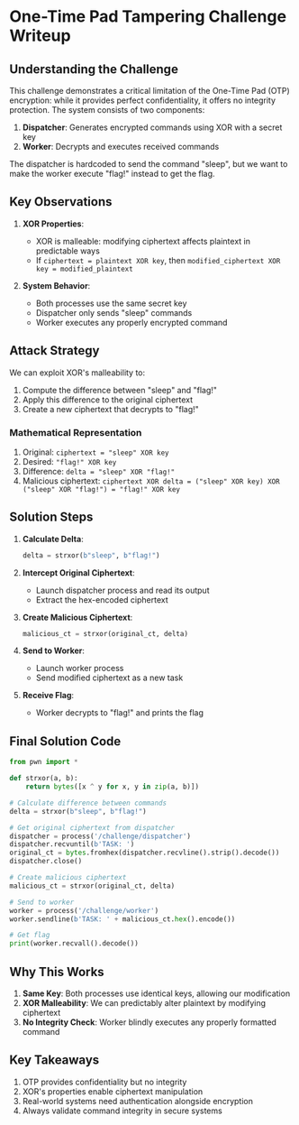 # One-Time Pad Tampering Challenge Writeup

## Understanding the Challenge

This challenge demonstrates a critical limitation of the One-Time Pad (OTP) encryption: while it provides perfect confidentiality, it offers no integrity protection. The system consists of two components:

1. **Dispatcher**: Generates encrypted commands using XOR with a secret key
2. **Worker**: Decrypts and executes received commands

The dispatcher is hardcoded to send the command "sleep", but we want to make the worker execute "flag!" instead to get the flag.

## Key Observations

1. **XOR Properties**:
   - XOR is malleable: modifying ciphertext affects plaintext in predictable ways
   - If `ciphertext = plaintext XOR key`, then `modified_ciphertext XOR key = modified_plaintext`

2. **System Behavior**:
   - Both processes use the same secret key
   - Dispatcher only sends "sleep" commands
   - Worker executes any properly encrypted command

## Attack Strategy

We can exploit XOR's malleability to:

1. Compute the difference between "sleep" and "flag!"
2. Apply this difference to the original ciphertext
3. Create a new ciphertext that decrypts to "flag!"

### Mathematical Representation

1. Original: `ciphertext = "sleep" XOR key`
2. Desired: `"flag!" XOR key`
3. Difference: `delta = "sleep" XOR "flag!"`
4. Malicious ciphertext: `ciphertext XOR delta = ("sleep" XOR key) XOR ("sleep" XOR "flag!") = "flag!" XOR key`

## Solution Steps

1. **Calculate Delta**:
   ```python
   delta = strxor(b"sleep", b"flag!")
   ```

2. **Intercept Original Ciphertext**:
   - Launch dispatcher process and read its output
   - Extract the hex-encoded ciphertext

3. **Create Malicious Ciphertext**:
   ```python
   malicious_ct = strxor(original_ct, delta)
   ```

4. **Send to Worker**:
   - Launch worker process
   - Send modified ciphertext as a new task

5. **Receive Flag**:
   - Worker decrypts to "flag!" and prints the flag

## Final Solution Code

```python
from pwn import *

def strxor(a, b):
    return bytes([x ^ y for x, y in zip(a, b)])

# Calculate difference between commands
delta = strxor(b"sleep", b"flag!")

# Get original ciphertext from dispatcher
dispatcher = process('/challenge/dispatcher')
dispatcher.recvuntil(b'TASK: ')
original_ct = bytes.fromhex(dispatcher.recvline().strip().decode())
dispatcher.close()

# Create malicious ciphertext
malicious_ct = strxor(original_ct, delta)

# Send to worker
worker = process('/challenge/worker')
worker.sendline(b'TASK: ' + malicious_ct.hex().encode())

# Get flag
print(worker.recvall().decode())
```

## Why This Works

1. **Same Key**: Both processes use identical keys, allowing our modification
2. **XOR Malleability**: We can predictably alter plaintext by modifying ciphertext
3. **No Integrity Check**: Worker blindly executes any properly formatted command

## Key Takeaways

1. OTP provides confidentiality but no integrity
2. XOR's properties enable ciphertext manipulation
3. Real-world systems need authentication alongside encryption
4. Always validate command integrity in secure systems

